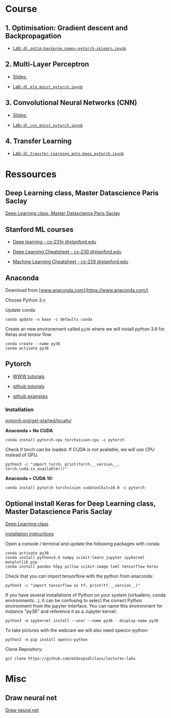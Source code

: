 # Course

## 1. Optimisation: Gradient descent and Backpropagation

- [Lab: `dl_optim-backprop_numpy-pytorch-sklearn.ipynb`](https://github.com/duchesnay/pystatsml/tree/master/deep_learning/dl_optim-backprop_numpy-pytorch-sklearn.ipynb)

## 2. Multi-Layer Perceptron

- [Slides:](https://m2dsupsdlclass.github.io/lectures-labs/slides/02_backprop/index.html)

- [Lab: `dl_mlp_mnist_pytorch.ipynb`](https://github.com/duchesnay/pystatsml/tree/master/deep_learning/dl_mlp_mnist_pytorch.ipynb)


## 3. Convolutional Neural Networks (CNN)

- [Slides:](https://m2dsupsdlclass.github.io/lectures-labs/slides/04_conv_nets/index.html)

-  [Lab: `dl_cnn_mnist_pytorch.ipynb`](https://github.com/duchesnay/pystatsml/tree/master/deep_learning/dl_cnn_mnist_pytorch.ipynb)


## 4. Transfer Learning

-  [Lab: `dl_transfer-learning_ants-bees_pytorch.ipynb`](https://github.com/duchesnay/pystatsml/tree/master/deep_learning/dl_transfer-learning_ants-bees_pytorch.ipynb)

# Ressources

## Deep Learning class, Master Datascience Paris Saclay

[Deep Learning class, Master Datascience Paris Saclay](https://github.com/m2dsupsdlclass/lectures-labs)

## Stanford ML courses

- [Deep learning - cs-231n @stanford.edu](http://cs231n.stanford.edu/)

- [Deep Learning Cheatsheet - cs-230 @stanford.edu](https://stanford.edu/~shervine/teaching/cs-230/)

- [Machine Learning Cheatsheet - cs-229 @stanford.edu](https://stanford.edu/~shervine/teaching/cs-229/)


## Anaconda

Download from  [www.anaconda.com](https://www.anaconda.com/)

Choose Python 3.x

Update conda

    conda update -n base -c defaults conda

Create an new environement called ``py36`` where we will install python 3.6 for Keras and tensor flow

    conda create --name py36
    conda activate py36

## Pytorch


- [WWW tutorials](https://pytorch.org/tutorials/)

- [github tutorials](https://github.com/pytorch/tutorials)

- [github examples](https://github.com/pytorch/examples)


### Installation

[pytorch.org/get-started/locally/](https://pytorch.org/get-started/locally/)


**Anaconda + No CUDA**

    conda install pytorch-cpu torchvision-cpu -c pytorch

Check if torch can be loaded. If CUDA is not available, we will use CPU instead of GPU.

    python3 -c "import torch; print(torch.__version__, torch.cuda.is_available())"

**Anaconda + CUDA 10:**

    conda install pytorch torchvision cudatoolkit=10.0 -c pytorch


## Optional install Keras for Deep Learning class, Master Datascience Paris Saclay

[Deep Learning class](https://github.com/m2dsupsdlclass/lectures-labs)


[installation instructions](https://github.com/m2dsupsdlclass/lectures-labs/blob/master/installation_instructions.md)

Open a console / terminal and update the following packages with conda:

    conda activate py36
    conda install python=3.6 numpy scikit-learn jupyter ipykernel matplotlib pip
    conda install pandas h5py pillow scikit-image lxml tensorflow keras

Check that you can import tensorflow with the python from anaconda:

    python3 -c "import tensorflow as tf; print(tf.__version__)"

If you have several installations of Python on your system (virtualenv, conda environments...), it can be confusing to select the correct Python environment from the jupyter interface. You can name this environment for instance "py36" and reference it as a Jupyter kernel:

    python3 -m ipykernel install --user --name py36 --display-name py36

To take pictures with the webcam we will also need opencv-python:

    python3 -m pip install opencv-python

Clone Repository:

    git clone https://github.com/m2dsupsdlclass/lectures-labs


# Misc

## Draw neural net

[Draw neural net](http://alexlenail.me/NN-SVG/index.html)

